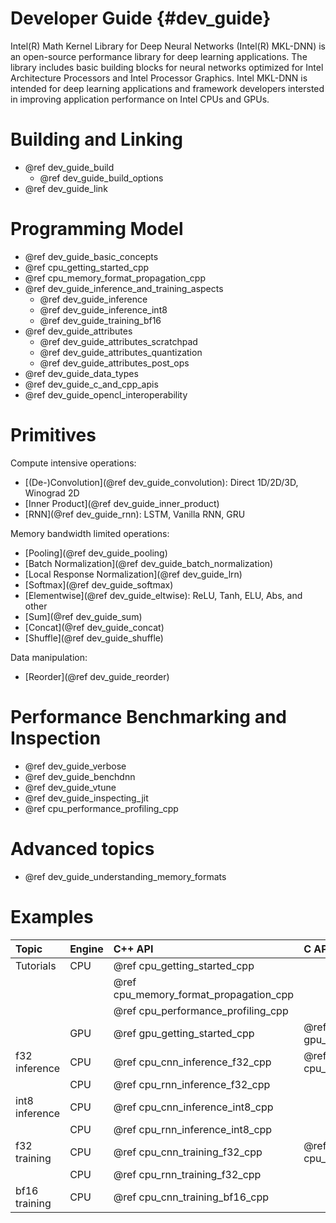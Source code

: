 Developer Guide {#dev_guide}
============================

Intel(R) Math Kernel Library for Deep Neural Networks (Intel(R) MKL-DNN) is an
open-source performance library for deep learning applications. The library
includes basic building blocks for neural networks optimized
for Intel Architecture Processors and Intel Processor Graphics.
Intel MKL-DNN is intended for deep learning applications and framework
developers intersted in improving application performance
on Intel CPUs and GPUs.

# Building and Linking

 * @ref dev_guide_build
    * @ref dev_guide_build_options
 * @ref dev_guide_link

# Programming Model

 * @ref dev_guide_basic_concepts
 * @ref cpu_getting_started_cpp
 * @ref cpu_memory_format_propagation_cpp
 * @ref dev_guide_inference_and_training_aspects
   * @ref dev_guide_inference
   * @ref dev_guide_inference_int8
   * @ref dev_guide_training_bf16
 * @ref dev_guide_attributes
   * @ref dev_guide_attributes_scratchpad
   * @ref dev_guide_attributes_quantization
   * @ref dev_guide_attributes_post_ops
 * @ref dev_guide_data_types
 * @ref dev_guide_c_and_cpp_apis
 * @ref dev_guide_opencl_interoperability


# Primitives

Compute intensive operations:
 * [(De-)Convolution](@ref dev_guide_convolution): Direct 1D/2D/3D, Winograd 2D
 * [Inner Product](@ref dev_guide_inner_product)
 * [RNN](@ref dev_guide_rnn): LSTM, Vanilla RNN, GRU

Memory bandwidth limited operations:
 * [Pooling](@ref dev_guide_pooling)
 * [Batch Normalization](@ref dev_guide_batch_normalization)
 * [Local Response Normalization](@ref dev_guide_lrn)
 * [Softmax](@ref dev_guide_softmax)
 * [Elementwise](@ref dev_guide_eltwise): ReLU, Tanh, ELU, Abs, and other
 * [Sum](@ref dev_guide_sum)
 * [Concat](@ref dev_guide_concat)
 * [Shuffle](@ref dev_guide_shuffle)

Data manipulation:
 * [Reorder](@ref dev_guide_reorder)


# Performance Benchmarking and Inspection

 * @ref dev_guide_verbose
 * @ref dev_guide_benchdnn
 * @ref dev_guide_vtune
 * @ref dev_guide_inspecting_jit
 * @ref cpu_performance_profiling_cpp

# Advanced topics

 * @ref dev_guide_understanding_memory_formats

# Examples

| Topic          | Engine   | C++ API                                | C API                        |
| :----          | :---     | :----                                  | :---                         |
| Tutorials      | CPU      | @ref cpu_getting_started_cpp           |                              |
|                |          | @ref cpu_memory_format_propagation_cpp |                              |
|                |          | @ref cpu_performance_profiling_cpp     |                              |
|                | GPU      | @ref gpu_getting_started_cpp           | @ref gpu_getting_started_c   |
| f32 inference  | CPU      | @ref cpu_cnn_inference_f32_cpp         | @ref cpu_cnn_inference_f32_c |
|                | CPU      | @ref cpu_rnn_inference_f32_cpp         |                              |
| int8 inference | CPU      | @ref cpu_cnn_inference_int8_cpp        |                              |
|                | CPU      | @ref cpu_rnn_inference_int8_cpp        |                              |
| f32 training   | CPU      | @ref cpu_cnn_training_f32_cpp          | @ref cpu_cnn_training_f32_c  |
|                | CPU      | @ref cpu_rnn_training_f32_cpp          |                              |
| bf16 training  | CPU      | @ref cpu_cnn_training_bf16_cpp         |                              |

